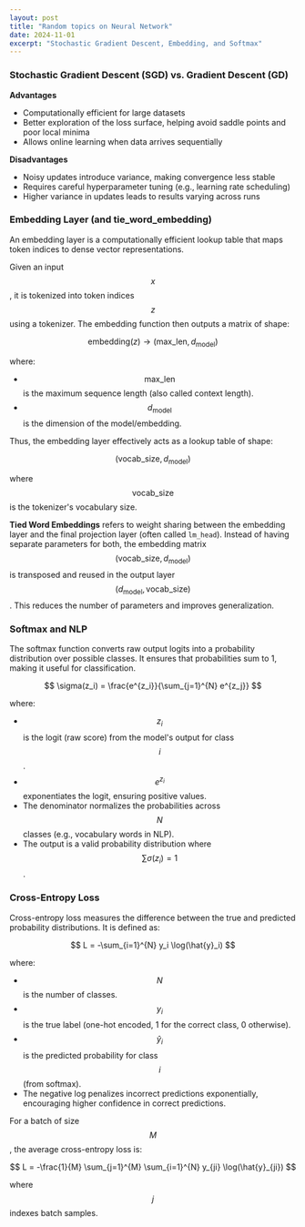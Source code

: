 ```yaml
---
layout: post
title: "Random topics on Neural Network"
date: 2024-11-01
excerpt: "Stochastic Gradient Descent, Embedding, and Softmax"
---
```


### Stochastic Gradient Descent (SGD) vs. Gradient Descent (GD)

**Advantages**  

- Computationally efficient for large datasets  
- Better exploration of the loss surface, helping avoid saddle points and poor local minima  
- Allows online learning when data arrives sequentially  

**Disadvantages**  

- Noisy updates introduce variance, making convergence less stable  
- Requires careful hyperparameter tuning (e.g., learning rate scheduling)  
- Higher variance in updates leads to results varying across runs  

  

### Embedding Layer (and tie_word_embedding)
An embedding layer is a computationally efficient lookup table that maps token indices to dense vector representations. 

Given an input $$x$$, it is tokenized into token indices $$z$$ using a tokenizer. The embedding function then outputs a matrix of shape:

$$ \text{embedding}(z) \rightarrow (\text{max_len}, d_{\text{model}}) $$

where:
- $$\text{max_len}$$ is the maximum sequence length (also called context length).
- $$d_{\text{model}}$$ is the dimension of the model/embedding.

Thus, the embedding layer effectively acts as a lookup table of shape:

$$(\text{vocab_size}, d_{\text{model}})$$

where $$\text{vocab_size}$$ is the tokenizer's vocabulary size.  

**Tied Word Embeddings** refers to weight sharing between the embedding layer and the final projection layer (often called `lm_head`). Instead of having separate parameters for both, the embedding matrix $$ (\text{vocab_size}, d_{\text{model}}) $$ is transposed and reused in the output layer $$ (d_{\text{model}}, \text{vocab_size}) $$. This reduces the number of parameters and improves generalization.  
  

### Softmax and NLP
The softmax function converts raw output logits into a probability distribution over possible classes. It ensures that probabilities sum to 1, making it useful for classification.

$$
\sigma(z_i) = \frac{e^{z_i}}{\sum_{j=1}^{N} e^{z_j}}
$$

where:
- $$z_i$$ is the logit (raw score) from the model's output for class $$i$$.
- $$e^{z_i}$$ exponentiates the logit, ensuring positive values.
- The denominator normalizes the probabilities across $$N$$  classes (e.g., vocabulary words in NLP).
- The output is a valid probability distribution where $$ \sum \sigma(z_i) = 1 $$.

### Cross-Entropy Loss
Cross-entropy loss measures the difference between the true and predicted probability distributions. It is defined as:

$$
L = -\sum_{i=1}^{N} y_i \log(\hat{y}_i)
$$

where:
- $$N$$ is the number of classes.
- $$y_i$$ is the true label (one-hot encoded, 1 for the correct class, 0 otherwise).
- $$ \hat{y}_i $$ is the predicted probability for class $$ i $$ (from softmax).
- The negative log penalizes incorrect predictions exponentially, encouraging higher confidence in correct predictions.

For a batch of size  $$M$$, the average cross-entropy loss is:

$$
L = -\frac{1}{M} \sum_{j=1}^{M} \sum_{i=1}^{N} y_{ji} \log(\hat{y}_{ji})
$$

where $$j$$ indexes batch samples.